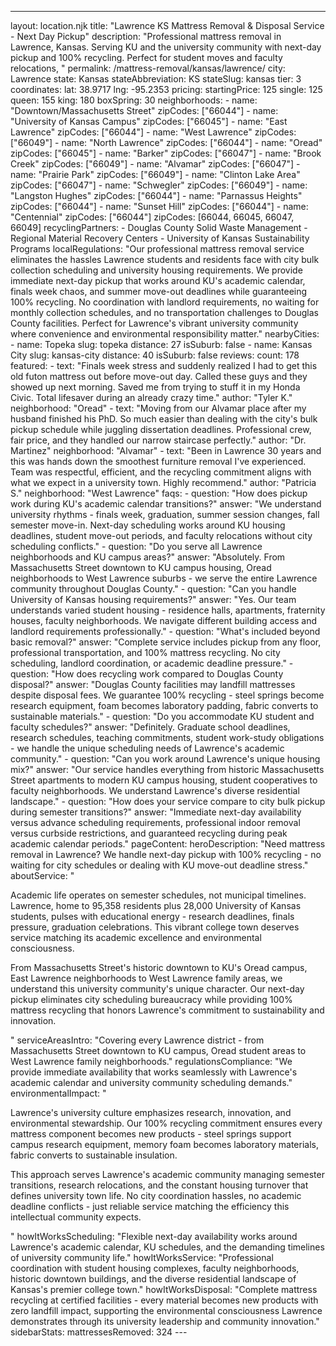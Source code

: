 ---
layout: location.njk
title: "Lawrence KS Mattress Removal & Disposal Service - Next Day Pickup"
description: "Professional mattress removal in Lawrence, Kansas. Serving KU and the university community with next-day pickup and 100% recycling. Perfect for student moves and faculty relocations, "
permalink: /mattress-removal/kansas/lawrence/
city: Lawrence state: Kansas stateAbbreviation: KS stateSlug: kansas tier: 3 coordinates: lat: 38.9717 lng: -95.2353 pricing: startingPrice: 125 single: 125 queen: 155 king: 180 boxSpring: 30 neighborhoods: - name: "Downtown/Massachusetts Street" zipCodes: ["66044"] - name: "University of Kansas Campus" zipCodes: ["66045"] - name: "East Lawrence" zipCodes: ["66044"] - name: "West Lawrence" zipCodes: ["66049"] - name: "North Lawrence" zipCodes: ["66044"] - name: "Oread" zipCodes: ["66045"] - name: "Barker" zipCodes: ["66047"] - name: "Brook Creek" zipCodes: ["66049"] - name: "Alvamar" zipCodes: ["66047"] - name: "Prairie Park" zipCodes: ["66049"] - name: "Clinton Lake Area" zipCodes: ["66047"] - name: "Schwegler" zipCodes: ["66049"] - name: "Langston Hughes" zipCodes: ["66044"] - name: "Parnassus Heights" zipCodes: ["66044"] - name: "Sunset Hill" zipCodes: ["66044"] - name: "Centennial" zipCodes: ["66044"] zipCodes: [66044, 66045, 66047, 66049] recyclingPartners: - Douglas County Solid Waste Management - Regional Material Recovery Centers - University of Kansas Sustainability Programs localRegulations: "Our professional mattress removal service eliminates the hassles Lawrence students and residents face with city bulk collection scheduling and university housing requirements. We provide immediate next-day pickup that works around KU's academic calendar, finals week chaos, and summer move-out deadlines while guaranteeing 100% recycling. No coordination with landlord requirements, no waiting for monthly collection schedules, and no transportation challenges to Douglas County facilities. Perfect for Lawrence's vibrant university community where convenience and environmental responsibility matter." nearbyCities: - name: Topeka slug: topeka distance: 27 isSuburb: false - name: Kansas City slug: kansas-city distance: 40 isSuburb: false reviews: count: 178 featured: - text: "Finals week stress and suddenly realized I had to get this old futon mattress out before move-out day. Called these guys and they showed up next morning. Saved me from trying to stuff it in my Honda Civic. Total lifesaver during an already crazy time." author: "Tyler K." neighborhood: "Oread" - text: "Moving from our Alvamar place after my husband finished his PhD. So much easier than dealing with the city's bulk pickup schedule while juggling dissertation deadlines. Professional crew, fair price, and they handled our narrow staircase perfectly." author: "Dr. Martinez" neighborhood: "Alvamar" - text: "Been in Lawrence 30 years and this was hands down the smoothest furniture removal I've experienced. Team was respectful, efficient, and the recycling commitment aligns with what we expect in a university town. Highly recommend." author: "Patricia S." neighborhood: "West Lawrence" faqs: - question: "How does pickup work during KU's academic calendar transitions?" answer: "We understand university rhythms - finals week, graduation, summer session changes, fall semester move-in. Next-day scheduling works around KU housing deadlines, student move-out periods, and faculty relocations without city scheduling conflicts." - question: "Do you serve all Lawrence neighborhoods and KU campus areas?" answer: "Absolutely. From Massachusetts Street downtown to KU campus housing, Oread neighborhoods to West Lawrence suburbs - we serve the entire Lawrence community throughout Douglas County." - question: "Can you handle University of Kansas housing requirements?" answer: "Yes. Our team understands varied student housing - residence halls, apartments, fraternity houses, faculty neighborhoods. We navigate different building access and landlord requirements professionally." - question: "What's included beyond basic removal?" answer: "Complete service includes pickup from any floor, professional transportation, and 100% mattress recycling. No city scheduling, landlord coordination, or academic deadline pressure." - question: "How does recycling work compared to Douglas County disposal?" answer: "Douglas County facilities may landfill mattresses despite disposal fees. We guarantee 100% recycling - steel springs become research equipment, foam becomes laboratory padding, fabric converts to sustainable materials." - question: "Do you accommodate KU student and faculty schedules?" answer: "Definitely. Graduate school deadlines, research schedules, teaching commitments, student work-study obligations - we handle the unique scheduling needs of Lawrence's academic community." - question: "Can you work around Lawrence's unique housing mix?" answer: "Our service handles everything from historic Massachusetts Street apartments to modern KU campus housing, student cooperatives to faculty neighborhoods. We understand Lawrence's diverse residential landscape." - question: "How does your service compare to city bulk pickup during semester transitions?" answer: "Immediate next-day availability versus advance scheduling requirements, professional indoor removal versus curbside restrictions, and guaranteed recycling during peak academic calendar periods." pageContent: heroDescription: "Need mattress removal in Lawrence? We handle next-day pickup with 100% recycling - no waiting for city schedules or dealing with KU move-out deadline stress." aboutService: "<p>Academic life operates on semester schedules, not municipal timelines. Lawrence, home to 95,358 residents plus 28,000 University of Kansas students, pulses with educational energy - research deadlines, finals pressure, graduation celebrations. This vibrant college town deserves service matching its academic excellence and environmental consciousness.</p><p>From Massachusetts Street's historic downtown to KU's Oread campus, East Lawrence neighborhoods to West Lawrence family areas, we understand this university community's unique character. Our next-day pickup eliminates city scheduling bureaucracy while providing 100% mattress recycling that honors Lawrence's commitment to sustainability and innovation.</p>" serviceAreasIntro: "Covering every Lawrence district - from Massachusetts Street downtown to KU campus, Oread student areas to West Lawrence family neighborhoods." regulationsCompliance: "We provide immediate availability that works seamlessly with Lawrence's academic calendar and university community scheduling demands." environmentalImpact: "<p>Lawrence's university culture emphasizes research, innovation, and environmental stewardship. Our 100% recycling commitment ensures every mattress component becomes new products - steel springs support campus research equipment, memory foam becomes laboratory materials, fabric converts to sustainable insulation.</p><p>This approach serves Lawrence's academic community managing semester transitions, research relocations, and the constant housing turnover that defines university town life. No city coordination hassles, no academic deadline conflicts - just reliable service matching the efficiency this intellectual community expects.</p>" howItWorksScheduling: "Flexible next-day availability works around Lawrence's academic calendar, KU schedules, and the demanding timelines of university community life." howItWorksService: "Professional coordination with student housing complexes, faculty neighborhoods, historic downtown buildings, and the diverse residential landscape of Kansas's premier college town." howItWorksDisposal: "Complete mattress recycling at certified facilities - every material becomes new products with zero landfill impact, supporting the environmental consciousness Lawrence demonstrates through its university leadership and community innovation." sidebarStats: mattressesRemoved: 324 ---